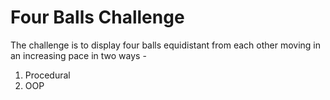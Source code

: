 # Four Balls Challenge
The challenge is to display four balls equidistant from each other moving in an increasing pace in two ways -
1. Procedural 
2. OOP
